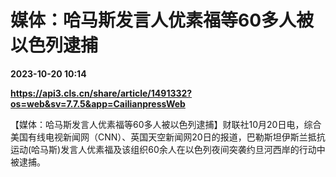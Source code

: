# 媒体：哈马斯发言人优素福等60多人被以色列逮捕

**2023-10-20 10:14**

**https://api3.cls.cn/share/article/1491332?os=web&sv=7.7.5&app=CailianpressWeb**

【媒体：哈马斯发言人优素福等60多人被以色列逮捕】财联社10月20日电，综合美国有线电视新闻网（CNN）、英国天空新闻网20日的报道，巴勒斯坦伊斯兰抵抗运动(哈马斯)发言人优素福及该组织60余人在以色列夜间突袭约旦河西岸的行动中被逮捕。